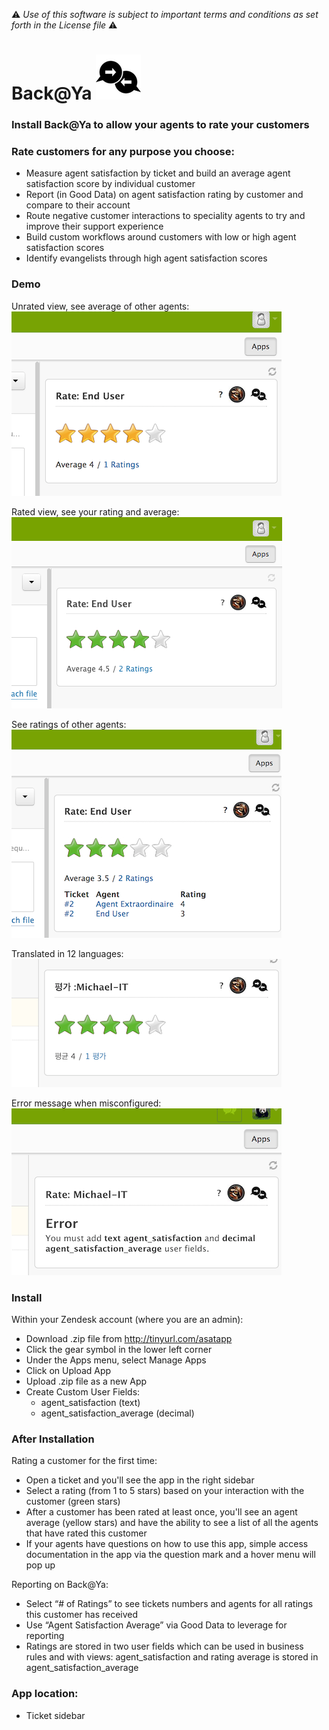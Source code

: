 :warning: *Use of this software is subject to important terms and conditions as set forth in the License file* :warning:

# Back@Ya ![Logo](github/logo.png?raw=true)

### Install Back@Ya to allow your agents to rate your customers

### Rate customers for any purpose you choose:
 - Measure agent satisfaction by ticket and build an average agent satisfaction score by individual customer
 - Report (in Good Data) on agent satisfaction rating by customer and compare to their account
 - Route negative customer interactions to speciality agents to try and improve their support experience
 - Build custom workflows around customers with low or high agent satisfaction scores
 - Identify evangelists through high agent satisfaction scores

### Demo

Unrated view, see average of other agents:<br/>
![I18n](github/unrated.png?raw=true)

Rated view, see your rating and average:<br/>
![Screenshot](github/rating.png?raw=true)

See ratings of other agents:<br/>
![I18n](github/list.png?raw=true)

Translated in 12 languages:<br/>
![I18n](github/i18n.png?raw=true)

Error message when misconfigured:<br/>
![Error](github/error.png?raw=true)

### Install

Within your Zendesk account (where you are an admin):

 - Download .zip file from http://tinyurl.com/asatapp
 - Click the gear symbol in the lower left corner
 - Under the Apps menu, select Manage Apps
 - Click on Upload App
 - Upload .zip file as a new App
 - Create Custom User Fields:
     - agent_satisfaction (text)
     - agent_satisfaction_average (decimal)

### After Installation

Rating a customer for the first time:

 - Open a ticket and you'll see the app in the right sidebar
 - Select a rating (from 1 to 5 stars) based on your interaction with the customer (green stars)
 - After a customer has been rated at least once, you'll see an agent average (yellow stars) and have the ability to see a list of all the agents that have rated this customer
 - If your agents have questions on how to use this app, simple access documentation in the app via the question mark and a hover menu will pop up

Reporting on Back@Ya:

 - Select “# of Ratings” to see tickets numbers and agents for all ratings this customer has received
 - Use “Agent Satisfaction Average” via Good Data to leverage for reporting
 - Ratings are stored in two user fields which can be used in business rules and with views: agent_satisfaction and rating average is stored in agent_satisfaction_average

### App location:

* Ticket sidebar
